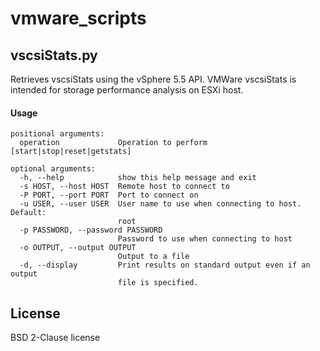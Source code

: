 vmware_scripts
==============

vscsiStats.py
-------------

Retrieves vscsiStats using the vSphere 5.5 API.
VMWare vscsiStats is intended for storage performance analysis on ESXi host.


#### Usage


    positional arguments:
      operation             Operation to perform [start|stop|reset|getstats]

    optional arguments:
      -h, --help            show this help message and exit
      -s HOST, --host HOST  Remote host to connect to
      -P PORT, --port PORT  Port to connect on
      -u USER, --user USER  User name to use when connecting to host. Default:
                            root
      -p PASSWORD, --password PASSWORD
                            Password to use when connecting to host
      -o OUTPUT, --output OUTPUT
                            Output to a file
      -d, --display         Print results on standard output even if an output
                            file is specified.


License
-------

BSD 2-Clause license



